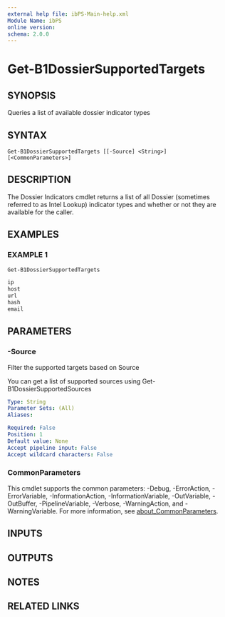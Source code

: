 ```yaml
---
external help file: ibPS-Main-help.xml
Module Name: ibPS
online version:
schema: 2.0.0
---
```


# Get-B1DossierSupportedTargets

## SYNOPSIS
Queries a list of available dossier indicator types

## SYNTAX

```
Get-B1DossierSupportedTargets [[-Source] <String>] [<CommonParameters>]
```

## DESCRIPTION
The Dossier Indicators cmdlet returns a list of all Dossier (sometimes referred to as Intel Lookup) indicator types and whether or not they are available for the caller.

## EXAMPLES

### EXAMPLE 1
```powershell
Get-B1DossierSupportedTargets

ip
host
url
hash
email
```

## PARAMETERS

### -Source
Filter the supported targets based on Source

You can get a list of supported sources using Get-B1DossierSupportedSources

```yaml
Type: String
Parameter Sets: (All)
Aliases:

Required: False
Position: 1
Default value: None
Accept pipeline input: False
Accept wildcard characters: False
```

### CommonParameters
This cmdlet supports the common parameters: -Debug, -ErrorAction, -ErrorVariable, -InformationAction, -InformationVariable, -OutVariable, -OutBuffer, -PipelineVariable, -Verbose, -WarningAction, and -WarningVariable. For more information, see [about_CommonParameters](http://go.microsoft.com/fwlink/?LinkID=113216).

## INPUTS

## OUTPUTS

## NOTES

## RELATED LINKS
